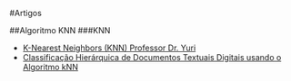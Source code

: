 #Artigos

##Algoritmo KNN
###KNN
* [K-Nearest Neighbors (KNN) Professor Dr. Yuri](https://nbviewer.jupyter.org/github/yurimalheiros/ai-notebooks/blob/master/ml/knn.ipynb)
* [Classificação Hierárquica de Documentos Textuais Digitais usando o Algoritmo kNN](https://www.researchgate.net/profile/Vera_Strube_de_Lima/publication/267844361_Classificacao_Hierarquica_de_Documentos_Textuais_Digitais_usando_o_Algoritmo_kNN/links/558bf16f08aee43bf6ad4bc0/Classificacao-Hierarquica-de-Documentos-Textuais-Digitais-usando-o-Algoritmo-kNN.pdf)